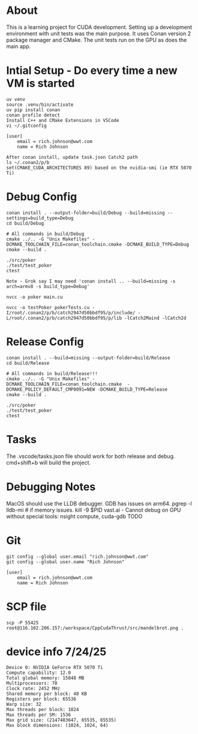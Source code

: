 # About

This is a learning project for CUDA development. Setting up a development environment with unit tests was the main purpose. It uses Conan version 2 package manager and CMake. The unit tests run on the GPU as does the main app.

# Intial Setup - Do every time a new VM is started

    uv venv
    source .venv/bin/activate
    uv pip install conan
    conan profile detect
    Install C++ and CMake Extensions in VSCode
    vi ~/.gitconfig

    [user]
        email = rich.johnson@wwt.com
        name = Rich Johnson

    After conan install, update task.json Catch2 path
    ls ~/.conan2/p/b
    set(CMAKE_CUDA_ARCHITECTURES 89) based on the nvidia-smi (ie RTX 5070 Ti)

# Debug Config

    conan install . --output-folder=build/Debug --build=missing --settings=build_type=Debug
    cd build/Debug 
    
    # All commands in build/Debug
    cmake ../.. -G "Unix Makefiles" -DCMAKE_TOOLCHAIN_FILE=conan_toolchain.cmake -DCMAKE_BUILD_TYPE=Debug
    cmake --build .

    ./src/poker
    ./test/test_poker
    ctest

    Note - Grok say I may need 'conan install .. --build=missing -s arch=armv8 -s build_type=Debug'

    nvcc -o poker main.cu

    nvcc -o testPoker pokerTests.cu -I/root/.conan2/p/b/catch2947d50bbdf95/p/include/ -L/root/.conan2/p/b/catch2947d50bbdf95/p/lib -lCatch2Maind -lCatch2d

# Release Config

    conan install . --build=missing --output-folder=build/Release
    cd build/Release 

    # All commands in build/Release!!!
    cmake ../.. -G "Unix Makefiles" -DCMAKE_TOOLCHAIN_FILE=conan_toolchain.cmake  -DCMAKE_POLICY_DEFAULT_CMP0091=NEW -DCMAKE_BUILD_TYPE=Release
    cmake --build . 

    ./src/poker   
    ./test/test_poker
    ctest



# Tasks

The .vscode/tasks.json file should work for both release and debug.
cmd+shift+b will build the project.

# Debugging Notes

MacOS should use the LLDB debugger. GDB has issues on arm64.
pgrep -l lldb-mi # if memory issues.
kill -9 $PID
vast.ai - Cannot debug on GPU without special tools: nsight compute, cuda-gdb TODO

# Git

    git config --global user.email "rich.johnson@wwt.com"
    git config --global user.name "Rich Johnson"

    [user]
        email = rich.johnson@wwt.com
        name = Rich Johnson

# SCP file

    scp -P 55425 root@116.102.206.157:/workspace/CppCudaThrust/src/mandelbrot.png .

# device info 7/24/25

    Device 0: NVIDIA GeForce RTX 5070 Ti
    Compute capability: 12.0
    Total global memory: 15848 MB
    Multiprocessors: 70
    Clock rate: 2452 MHz
    Shared memory per block: 48 KB
    Registers per block: 65536
    Warp size: 32
    Max threads per block: 1024
    Max threads per SM: 1536
    Max grid size: (2147483647, 65535, 65535)
    Max block dimensions: (1024, 1024, 64)